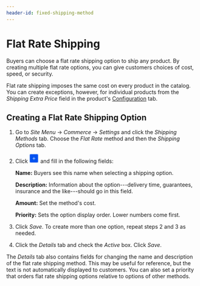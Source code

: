 ```yaml
---
header-id: fixed-shipping-method
---
```


# Flat Rate Shipping

Buyers can choose a flat rate shipping option to ship any product. By creating
multiple flat rate options, you can give customers choices of cost, speed, or
security.

Flat rate shipping imposes the same cost on every product in the catalog. You
can create exceptions, however, for individual products from the *Shipping Extra
Price* field in the product's
[Configuration](/web/commerce/documentation/-/knowledge_base/1-0/configuration#shipping)
tab.

## Creating a Flat Rate Shipping Option

1.  Go to *Site Menu* &rarr; *Commerce* &rarr; *Settings* and click the
    *Shipping Methods* tab. Choose the *Flat Rate* method and then the *Shipping
    Options* tab.

2.  Click ![Add](../../images/icon-add.png) and fill in the following fields:

    **Name:** Buyers see this name when selecting a shipping option.

    **Description:** Information about the option---delivery time, guarantees,
    insurance and the like---should go in this field.

    **Amount:** Set the method's cost.

    **Priority:** Sets the option display order. Lower numbers come first.

3.  Click *Save*. To create more than one option, repeat steps 2 and 3 as
    needed.

4.  Click the *Details* tab and check the *Active* box. Click *Save*.

The *Details* tab also contains fields for changing the name and description of
the flat rate shipping method. This may be useful for reference, but the text is
not automatically displayed to customers. You can also set a priority that
orders flat rate shipping options relative to options of other methods. 
